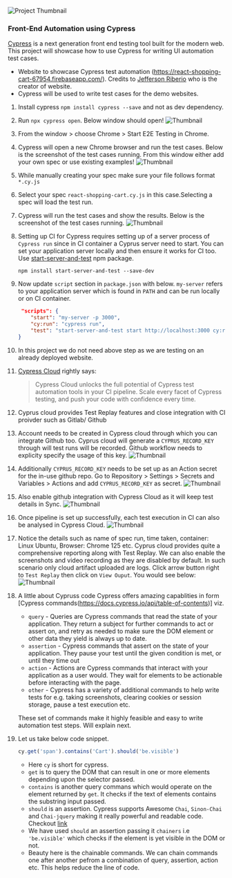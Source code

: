 ![Project Thumbnail](resources/cypress-ui-automation.png)

### Front-End Automation using Cypress

[Cypress](https://docs.cypress.io/guides/overview/why-cypress) is a next generation front end testing tool built for the modern web. This project will showcase how to use Cypress for writing UI automation test cases.
- Website to showcase Cypress test automation (https://react-shopping-cart-67954.firebaseapp.com/). Credits to [Jefferson Riberio](https://github.com/jeffersonRibeiro) who is the creator of website. 
- Cypress will be used to write test cases for the demo websites.

1. Install cypress `npm install cypress --save` and not as dev dependency.
2. Run `npx cypress open`. Below window should open!
    ![Thumbnail](./resources/open-cypress.png)
3. From the window > choose Chrome > Start E2E Testing in Chrome.
4. Cypress will open a new Chrome browser and run the test cases. Below is the screenshot of the test cases running. From this window either add your own spec or use existing examples!
     ![Thumbnail](./resources/run-e2e-using-chrome.png)
5. While manually creating your spec make sure your file follows format `*.cy.js`
6. Select your spec `react-shopping-cart.cy.js` in this case.Selecting a spec will load the test run.
7. Cypress will run the test cases and show the results. Below is the screenshot of the test cases running.
    ![Thumbnail](./resources/run-cypress-spec.png)
8. Setting up CI for Cypress requires setting up of a server process of `Cypress run` since in CI container a Cyprus server need to start. You can set your application server locally and then ensure it works for CI too. Use [start-server-and-test](https://www.npmjs.com/package/start-server-and-test) npm package.
    ```
    npm install start-server-and-test --save-dev
    ```

9. Now update `script` section in `package.json` with below. `my-server` refers to your application server which is found in `PATH` and can be run locally or on CI container.
    ```json
     "scripts": {
        "start": "my-server -p 3000",
        "cy:run": "cypress run",
        "test": "start-server-and-test start http://localhost:3000 cy:run"
    }
    ```

10. In this project we do not need above step as we are testing on an already deployed website.

11. [Cypress Cloud](https://www.cypress.io/cloud) rightly says:
    >Cypress Cloud unlocks the full potential of Cypress test automation tools in your CI pipeline. Scale every facet of Cypress testing, and push your code with confidence every time.

12. Cyprus cloud provides Test Replay features and close integration with CI proivder such as Gitlab/   Github

13. Account needs to be created in Cypress cloud through which you can integrate Github too. Cyprus cloud will generate a `CYPRUS_RECORD_KEY` through will test runs will be recorded. Github workflow needs to explicity specify the usage of this key.
![Thumbnail](./resources/github-action-project-setup.png)

14. Additionally `CYPRUS_RECORD_KEY` needs to be set up as an Action secret for the in-use github repo. Go to Repository > Settings > Secrets and Variables > Actions and add `CYPRUS_RECORD_KEY` as secret.
![Thumbnail](./resources/add-repo-action-secret.png)

15. Also enable github integration with Cypress Cloud as it will keep test details in Sync.
![Thumbnail](./resources/enable-github-integrations-in-cypress-cloud.png)

16. Once pipeline is set up successfully, each test execution in CI can also be analysed in Cypress Cloud.
![Thumbnail](./resources/cyprus-cloud-test-replay.png)

17. Notice the details such as name of spec run, time taken, container: Linux Ubuntu, Browser: Chrome 125 etc. Cyprus cloud provides quite a comprehensive reporting along with Test Replay. We can also enable the screenshots and video recording as they are disabled by default. In such scenario only cloud artifact uploaded are logs. Click arrow button right to `Test Replay` then click on `View Ouput`. You would see below:
![Thumbnail](./resources/test-replay-output.png)

18. A little about Cypruss code Cypress offers amazing capablities in form [Cypress commands(https://docs.cypress.io/api/table-of-contents)] viz.
    - `query` - Queries are Cypress commands that read the state of your application. They return a subject for further commands to act or assert on, and retry as needed to make sure the DOM element or other data they yield is always up to date.
    - `assertion` - Cypress commands that assert on the state of your application. They pause your test until the given condition is met, or until they time out
    - `action` - Actions are Cypress commands that interact with your application as a user would. They wait for elements to be actionable before interacting with the page.
    - `other` - Cypress has a variety of additional commands to help write tests for e.g. taking screenshots, clearing cookies or session storage, pause a test execution etc.

    These set of commands make it highly feasible and easy to write automation test steps. Will explain next.

19. Let us take below code snippet.
    ```javascript
    cy.get('span').contains('Cart').should('be.visible')
    ```
    - Here `cy` is short for cypress. 
    - `get` is to query the DOM that can result in one or more elements depending upon the selector passed.
    - `contains` is another query commans which would operate on the element returned by `get`. It checks if the text of elements contains the substring input passed.
    - `should` is an assertion. Cypress supports Awesome `Chai`, `Sinon-Chai` and `Chai-jquery` making it really powerful and readable code. Checkout [link](https://docs.cypress.io/guides/references/assertions)
    - We have used `should` an assertion passing it `chainers` i.e `'be.visible'` which checks if the element is yet visible in the DOM or not.
    - Beauty here is the chainable commands. We can chain commands one after another pefrom a combination of query, assertion, action etc. This helps reduce the line of code.
